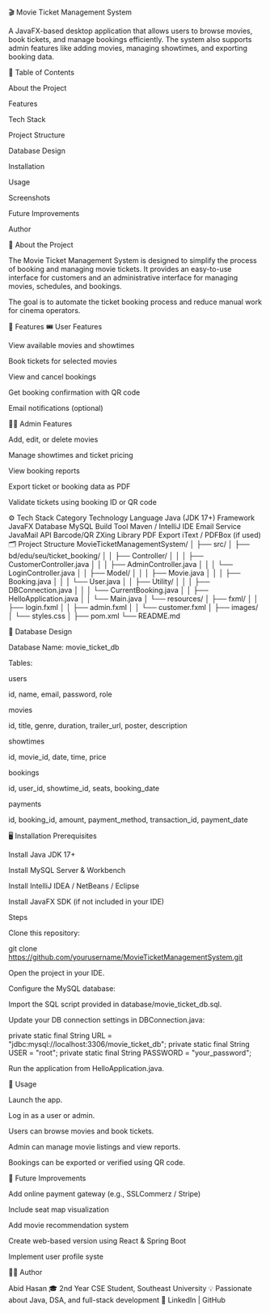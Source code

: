 🎬 Movie Ticket Management System

A JavaFX-based desktop application that allows users to browse movies, book tickets, and manage bookings efficiently.
The system also supports admin features like adding movies, managing showtimes, and exporting booking data.

📘 Table of Contents

About the Project

Features

Tech Stack

Project Structure

Database Design

Installation

Usage

Screenshots

Future Improvements

Author

🧠 About the Project

The Movie Ticket Management System is designed to simplify the process of booking and managing movie tickets.
It provides an easy-to-use interface for customers and an administrative interface for managing movies, schedules, and bookings.

The goal is to automate the ticket booking process and reduce manual work for cinema operators.

🚀 Features
🎟 User Features

View available movies and showtimes

Book tickets for selected movies

View and cancel bookings

Get booking confirmation with QR code

Email notifications (optional)

🧑‍💼 Admin Features

Add, edit, or delete movies

Manage showtimes and ticket pricing

View booking reports

Export ticket or booking data as PDF

Validate tickets using booking ID or QR code

⚙️ Tech Stack
Category	Technology
Language	Java (JDK 17+)
Framework	JavaFX
Database	MySQL
Build Tool	Maven / IntelliJ IDE
Email Service	JavaMail API
Barcode/QR	ZXing Library
PDF Export	iText / PDFBox (if used)
🗂️ Project Structure
MovieTicketManagementSystem/
│
├── src/
│   ├── bd/edu/seu/ticket_booking/
│   │   ├── Controller/
│   │   │   ├── CustomerController.java
│   │   │   ├── AdminController.java
│   │   │   └── LoginController.java
│   │   ├── Model/
│   │   │   ├── Movie.java
│   │   │   ├── Booking.java
│   │   │   └── User.java
│   │   ├── Utility/
│   │   │   ├── DBConnection.java
│   │   │   └── CurrentBooking.java
│   │   ├── HelloApplication.java
│   │   └── Main.java
│   └── resources/
│       ├── fxml/
│       │   ├── login.fxml
│       │   ├── admin.fxml
│       │   └── customer.fxml
│       ├── images/
│       └── styles.css
│
├── pom.xml
└── README.md

🧩 Database Design

Database Name: movie_ticket_db

Tables:

users

id, name, email, password, role

movies

id, title, genre, duration, trailer_url, poster, description

showtimes

id, movie_id, date, time, price

bookings

id, user_id, showtime_id, seats, booking_date

payments

id, booking_id, amount, payment_method, transaction_id, payment_date

🖥️ Installation
Prerequisites

Install Java JDK 17+

Install MySQL Server & Workbench

Install IntelliJ IDEA / NetBeans / Eclipse

Install JavaFX SDK (if not included in your IDE)

Steps

Clone this repository:

git clone https://github.com/yourusername/MovieTicketManagementSystem.git


Open the project in your IDE.

Configure the MySQL database:

Import the SQL script provided in database/movie_ticket_db.sql.

Update your DB connection settings in DBConnection.java:

private static final String URL = "jdbc:mysql://localhost:3306/movie_ticket_db";
private static final String USER = "root";
private static final String PASSWORD = "your_password";


Run the application from HelloApplication.java.

🧭 Usage

Launch the app.

Log in as a user or admin.

Users can browse movies and book tickets.

Admin can manage movie listings and view reports.

Bookings can be exported or verified using QR code.


🔮 Future Improvements

Add online payment gateway (e.g., SSLCommerz / Stripe)

Include seat map visualization

Add movie recommendation system

Create web-based version using React & Spring Boot

Implement user profile syste

👨‍💻 Author

Abid Hasan
🎓 2nd Year CSE Student, Southeast University
💡 Passionate about Java, DSA, and full-stack development
🔗 LinkedIn
 | GitHub
